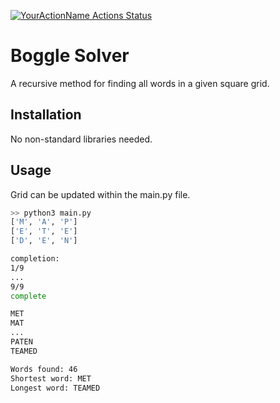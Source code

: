 [![YourActionName Actions Status](https://github.com/euanacampbell/boggle_solver/workflows/python-app.yml/badge.svg)](https://github.com/euanacampbell/boggle_solver/actions)

# Boggle Solver

A recursive method for finding all words in a given square grid.

## Installation

No non-standard libraries needed.

## Usage
Grid can be updated within the main.py file.

```bash
>> python3 main.py
['M', 'A', 'P']
['E', 'T', 'E']
['D', 'E', 'N']

completion:
1/9
...
9/9
complete

MET
MAT
...
PATEN
TEAMED

Words found: 46
Shortest word: MET
Longest word: TEAMED
```
